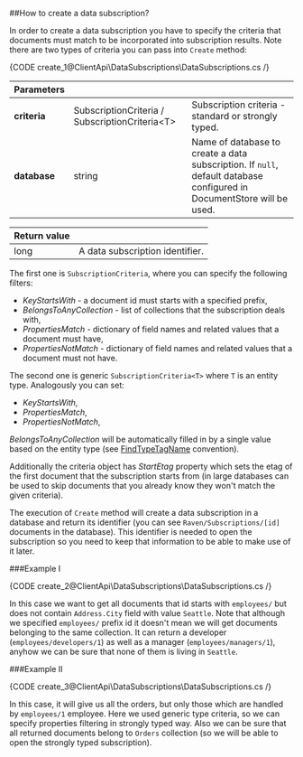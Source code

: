 ﻿##How to create a data subscription?

In order to create a data subscription you have to specify the criteria that documents must match to be incorporated into subscription results. Note there are two types of
criteria you can pass into `Create` method:

{CODE create_1@ClientApi\DataSubscriptions\DataSubscriptions.cs /}

| Parameters | | |
| ------------- | ------------- | ----- |
| **criteria** | SubscriptionCriteria / SubscriptionCriteria&lt;T&gt; | Subscription criteria - standard or strongly typed. |
| **database** | string | Name of database to create a data subscription. If `null`, default database configured in DocumentStore will be used. |

| Return value | |
| ------------- | ----- |
| long | A data subscription identifier. |

The first one is `SubscriptionCriteria`, where you can specify the following filters:

* _KeyStartsWith_ - a document id must starts with a specified prefix,
* _BelongsToAnyCollection_ - list of collections that the subscription deals with,
* _PropertiesMatch_ - dictionary of field names and related values that a document must have,
* _PropertiesNotMatch_ - dictionary of field names and related values that a document must not have.

The second one is generic `SubscriptionCriteria<T>` where `T` is an entity type. Analogously you can set:

* <em>KeyStartsWith</em>,
* <em>PropertiesMatch</em>,
* <em>PropertiesNotMatch</em>,

_BelongsToAnyCollection_ will be automatically filled in by a single value based on the entity type (see [FindTypeTagName](../configuration/conventions/identifier-generation/global#findtypetagname-and-finddynamictagname) convention).

Additionally the criteria object has _StartEtag_ property which sets the etag of the first document that the subscription starts from (in large databases can be used to skip documents that you already know they won't match the given criteria).

The execution of `Create` method will create a data subscription in a database and return its identifier (you can see `Raven/Subscriptions/[id]` documents in the database).
This identifier is needed to open the subscription so you need to keep that information to be able to make use of it later.

###Example I

{CODE create_2@ClientApi\DataSubscriptions\DataSubscriptions.cs /}

In this case we want to get all documents that id starts with `employees/` but does not contain `Address.City` field with value `Seattle`.
Note that although we specified `employees/` prefix id it doesn't mean we will get documents belonging to the same collection. It can return a developer (`employees/developers/1`)
as well as a manager (`employees/managers/1`), anyhow we can be sure that none of them is living in `Seattle`.

###Example II

{CODE create_3@ClientApi\DataSubscriptions\DataSubscriptions.cs /}

In this case, it will give us all the orders, but only those which are handled by `employees/1` employee. Here we used generic type criteria, so we can specify properties filtering in strongly typed way.
Also we can be sure that all returned documents belong to `Orders` collection (so we will be able to open the strongly typed subscription).
